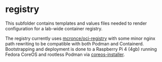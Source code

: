 # registry

This subfolder contains templates and values files needed to render configuration for a lab-wide container registry.

The registry currently uses [mcronce/oci-registry](https://github.com/mcronce/oci-registry) with some minor nginx path rewriting to be compatible with both Podman and Containerd. Bootstrapping and deployment is done to a Raspberry Pi 4 (4gb) running Fedora CoreOS and rootless Podman via [coreos-installer](https://coreos.github.io/coreos-installer/).

